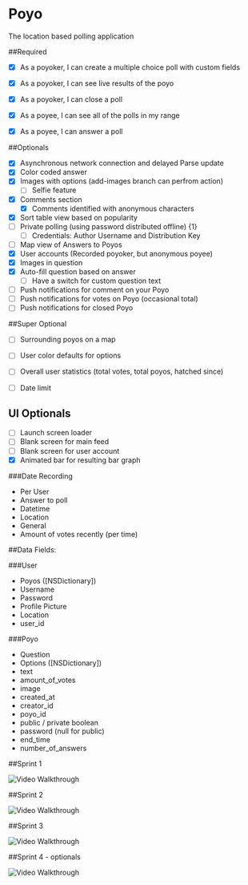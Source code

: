 # Poyo
The location based polling application

##Required
- [x] As a poyoker, I can create a multiple choice poll with custom fields
- [x] As a poyoker, I can see live results of the poyo
- [x] As a poyoker, I can close a poll
- [x] As a poyee, I can see all of the polls in my range
- [x] As a poyee, I can answer a poll


##Optionals
- [x] Asynchronous network connection and delayed Parse update
- [x] Color coded answer
- [x] Images with options (add-images branch can perfrom action)
    - [ ] Selfie feature
- [x] Comments section
    - [x] Comments identified with anonymous characters
- [x] Sort table view based on popularity
- [ ] Private polling (using password distributed offline) {1}
    - [ ] Credentials: Author Username and Distribution Key
- [ ] Map view of Answers to Poyos
- [x] User accounts (Recorded poyoker, but anonymous poyee)
- [x] Images in question
- [x] Auto-fill question based on answer
    - [ ] Have a switch for custom question text
- [ ] Push notifications for comment on your Poyo
- [ ] Push notifications for votes on Poyo (occasional total)
- [ ] Push notifications for closed Poyo

##Super Optional
- [ ] Surrounding poyos on a map
- [ ] User color defaults for options
- [ ] Overall user statistics (total votes, total poyos, hatched since)
- [ ] Date limit


## UI Optionals
- [ ] Launch screen loader
- [ ] Blank screen for main feed
- [ ] Blank screen for user account
- [x] Animated bar for resulting bar graph

###Date Recording
* Per User
* Answer to poll
* Datetime
* Location
* General
* Amount of votes recently (per time)

##Data Fields:

###User
* Poyos ([NSDictionary])
* Username
* Password
* Profile Picture
* Location
* user_id

###Poyo
* Question
* Options ([NSDictionary])
* text
* amount_of_votes
* image
* created_at
* creator_id
* poyo_id
* public / private boolean
* password (null for public)
* end_time
* number_of_answers

##Sprint 1

<img src='http://i.imgur.com/BCLkOxh.gif' title='Video Walkthrough' width='' alt='Video Walkthrough' />

##Sprint 2

<img src='http://i.imgur.com/VBp6NQ9.gif' title='Video Walkthrough' width='' alt='Video Walkthrough' />

##Sprint 3

<img src='http://i.imgur.com/TUZTFTh.gif' title='Video Walkthrough' width='' alt='Video Walkthrough' />

##Sprint 4 - optionals

<img src='http://i.imgur.com/9VccgIu.gif' title='Video Walkthrough' width='' alt='Video Walkthrough' />
